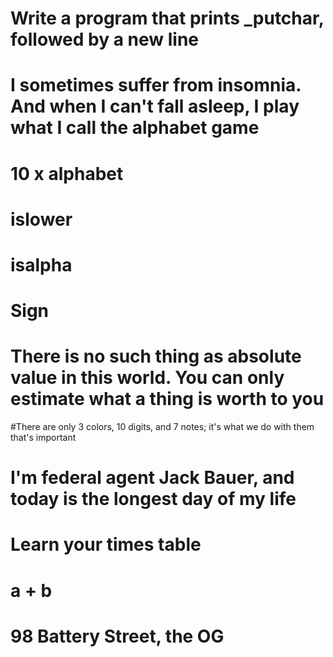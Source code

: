 # Write a program that prints _putchar, followed by a new line

# I sometimes suffer from insomnia. And when I can't fall asleep, I play what I call the alphabet game

# 10 x alphabet

# islower

# isalpha

# Sign

# There is no such thing as absolute value in this world. You can only estimate what a thing is worth to you

#There are only 3 colors, 10 digits, and 7 notes; it's what we do with them that's important

#  I'm federal agent Jack Bauer, and today is the longest day of my life

#  Learn your times table

#  a + b

# 98 Battery Street, the OG
